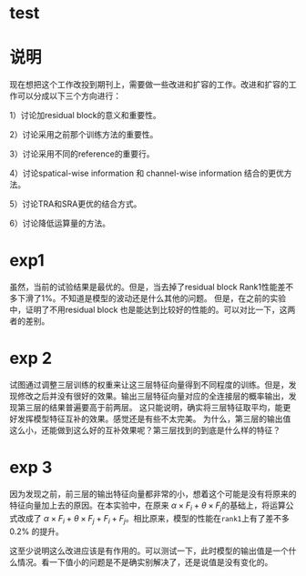 # test

# 说明
现在想把这个工作改投到期刊上，需要做一些改进和扩容的工作。改进和扩容的工作可以分成以下三个方向进行：

1）讨论加residual block的意义和重要性。

2）讨论采用之前那个训练方法的重要性。

3）讨论采用不同的reference的重要行。

4）讨论spatical-wise information 和 channel-wise information 结合的更优方法。

5）讨论TRA和SRA更优的结合方式。

6）讨论降低运算量的方法。

# exp1

虽然，当前的试验结果是最优的。但是，当去掉了residual block Rank1性能差不多下滑了1%。不知道是模型的波动还是什么其他的问题。
但是，在之前的实验中，证明了不用residual block 也是能达到比较好的性能的。可以对比一下，这两者的差别。


# exp 2

试图通过调整三层训练的权重来让这三层特征向量得到不同程度的训练。但是，发现修改之后并没有很好的效果。输出三层特征向量对应的全连接层的概率输出，发现第三层的结果普遍要高于前两层。
这只能说明，确实将三层特征取平均，能更好发挥模型特征互补的效果。感觉还是有些不太完美。
为什么，第三层的输出值这么小，还能做到这么好的互补效果呢？第三层找到的到底是什么样的特征？


# exp 3

因为发现之前，前三层的输出特征向量都非常的小，想着这个可能是没有将原来的特征向量加上去的原因。在本实验中，在原来 $\alpha \times F_i + \theta \times F_j$的基础上，将运算公式改成了 $\alpha \times F_i + \theta \times F_j + F_i + F_j$。相比原来，模型的性能在`rank1`上有了差不多 $0.2\%$ 的提升。

这至少说明这么改进应该是有作用的。可以测试一下，此时模型的输出值是一个什么情况。看一下值小的问题是不是确实别解决了，还是说值是没有变化的。